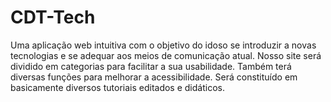 # CDT-Tech
Uma aplicação web intuitiva com o objetivo do idoso se introduzir a novas tecnologias e se adequar aos meios de comunicação atual. Nosso site será dividido em categorias para facilitar a sua usabilidade. Também terá diversas funções para melhorar a acessibilidade. Será constituído em basicamente diversos tutoriais editados e didáticos. 